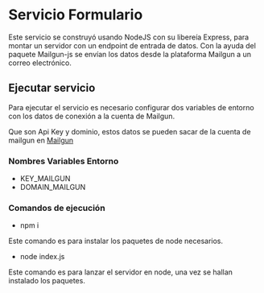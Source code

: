 # Servicio Formulario

Este servicio se construyó usando NodeJS con su libereía Express, para montar un servidor con un endpoint de entrada de datos. Con la ayuda del paquete Mailgun-js se envían los datos desde la plataforma Mailgun a un correo electrónico.

## Ejecutar servicio

Para ejecutar el servicio es necesario configurar dos variables de entorno con los datos de conexión a la cuenta de Mailgun.

Que son Api Key y dominio, estos datos se pueden sacar de la cuenta de mailgun en [Mailgun](https://www.mailgun.com/)

### Nombres Variables Entorno

- KEY_MAILGUN
- DOMAIN_MAILGUN


### Comandos de ejecución

- npm i

Este comando es para instalar los paquetes de node necesarios.

- node index.js

Este comando es para lanzar el servidor en node, una vez se hallan instalado los paquetes.